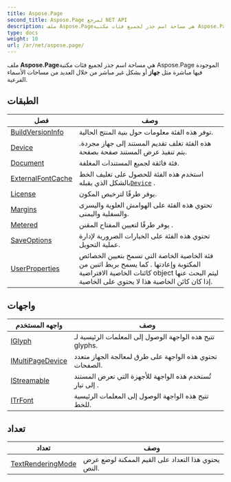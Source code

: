 ```yaml
---
title: Aspose.Page
second_title: Aspose.Page لمرجع NET API
description: ملف Aspose.Pageهي مساحة اسم جذر لجميع فئات مكتبة Aspose.Page الموجودة فيها مباشرة مثل جهاز أو بشكل غير مباشر من خلال العديد من مساحات الأسماء الفرعية.
type: docs
weight: 10
url: /ar/net/aspose.page/
---
```

ملف **Aspose.Page**هي مساحة اسم جذر لجميع فئات مكتبة Aspose.Page الموجودة فيها مباشرة مثل **جهاز** أو بشكل غير مباشر من خلال العديد من مساحات الأسماء الفرعية.

## الطبقات

| فصل | وصف |
| --- | --- |
| [BuildVersionInfo](./buildversioninfo/) | توفر هذه الفئة معلومات حول بنية المنتج الحالية. |
| [Device](./device/) | هذه الفئة تغلف تقديم المستند إلى جهاز مجردة. يتم تنفيذ عرض المستند صفحة بصفحة. |
| [Document](./document/) | فئة فائقة لجميع المستندات المغلفة. |
| [ExternalFontCache](./externalfontcache/) | استخدم هذه الفئة للحصول على تغليف الخط بالشكل الذي يقبله[`Device`](../aspose.page/device/) . |
| [License](./license/) | يوفر طرقًا لترخيص المكون. |
| [Margins](./margins/) | تحتوي هذه الفئة على الهوامش العلوية واليسرى والسفلية واليمنى. |
| [Metered](./metered/) | يوفر طرقًا لتعيين المفتاح المقنن . |
| [SaveOptions](./saveoptions/) | تحتوي هذه الفئة على الخيارات الضرورية لإدارة عملية التحويل. |
| [UserProperties](./userproperties/) | فئة الخاصية الخاصة التي تسمح بتعيين الخصائص المكتوبة وإعادتها . كما يسمح بربط اثنين من كائنات الخاصية الافتراضية object ليتم البحث عنها إذا كان كائن الخاصية هذا لا يحتوي على الخاصية. |
## واجهات

| واجهه المستخدم | وصف |
| --- | --- |
| [IGlyph](./iglyph/) | تتيح هذه الواجهة الوصول إلى المعلمات الرئيسية لـ glyphs. |
| [IMultiPageDevice](./imultipagedevice/) | تحتوي هذه الواجهة على طرق لمعالجة الجهاز متعدد الصفحات. |
| [IStreamable](./istreamable/) | تُستخدم هذه الواجهة للأجهزة التي تعرض المستند إلى تيار . |
| [ITrFont](./itrfont/) | تتيح هذه الواجهة الوصول إلى المعلمات الرئيسية للخط. |
## تعداد

| تعداد | وصف |
| --- | --- |
| [TextRenderingMode](./textrenderingmode/) | يحتوي هذا التعداد على القيم الممكنة لوضع عرض النص. |


